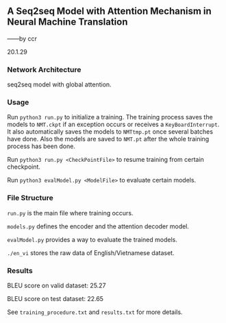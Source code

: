 ## A Seq2seq Model with Attention Mechanism in Neural Machine Translation

——by ccr

20.1.29

### Network Architecture

seq2seq model with global attention.

### Usage

Run `python3 run.py` to initialize a training. The training process saves the models to `NMT.ckpt` if an exception occurs or receives a `KeyBoardInterrupt`. It also automatically saves the models to `NMTtmp.pt` once several batches have done. Also the models are saved to `NMT.pt` after the whole training process has been done.

Run `python3 run.py <CheckPointFile>` to resume training from certain checkpoint.

Run `python3 evalModel.py <ModelFile>` to evaluate certain models.

### File Structure

`run.py` is the main file where training occurs.

`models.py` defines the encoder and the attention decoder model.

`evalModel.py` provides a way to evaluate the trained models.

`./en_vi` stores the raw data of English/Vietnamese dataset.

### Results

BLEU score on valid dataset: 25.27

BLEU score on test dataset: 22.65

See `training_procedure.txt` and `results.txt` for more details.